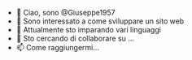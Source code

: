 - 👋 Ciao, sono @Giuseppe1957
- 👀 Sono interessato a come sviluppare un sito web
- 🌱 Attualmente sto imparando vari linguaggi
- 💞️ Sto cercando di collaborare su ...
- 📫 Come raggiungermi...

<!---
Giuseppe1957/Giuseppe1957 è un repository ✨ speciale ✨ perché il suo `README.md` (questo file) appare sul tuo profilo GitHub.
È possibile fare clic sul collegamento Anteprima per dare un'occhiata alle modifiche.
--->
